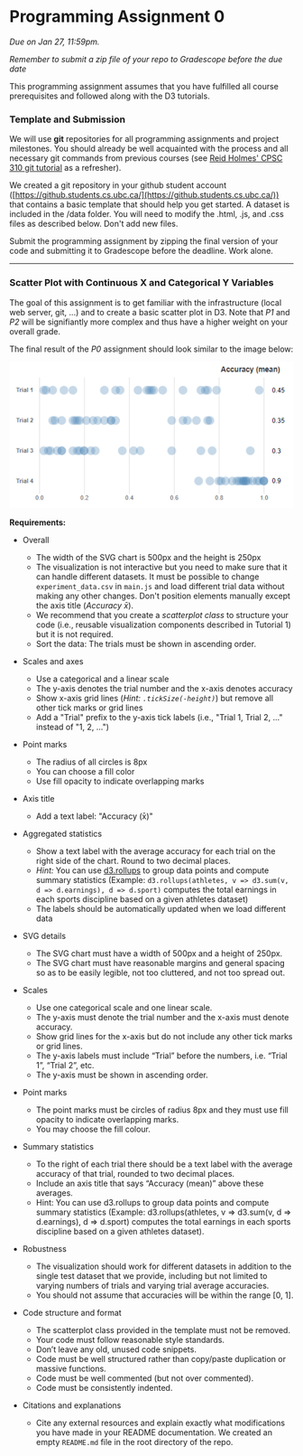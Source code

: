 # Programming Assignment 0

*Due on Jan 27, 11:59pm.*

*Remember to submit a zip file of your repo to Gradescope before the due date*

This programming assignment assumes that you have fulfilled all course prerequisites and followed along with the D3 tutorials.

### Template and Submission

We will use **git** repositories for all programming assignments and project milestones. You should already be well acquainted with the process and all necessary git commands from previous courses (see [Reid Holmes' CPSC 310 git tutorial](https://github.com/ubccpsc/310/blob/2019jan/resources/git.md) as a refresher).

We created a git repository in your github student account ([https://github.students.cs.ubc.ca/](https://github.students.cs.ubc.ca/)) that contains a basic template that should help you get started. A dataset is included in the /data folder. You will need to modify the .html, .js, and .css files as described below. Don't add new files.

Submit the programming assignment by zipping the final version of your code and submitting it to Gradescope before the deadline. Work alone.

---

### Scatter Plot with Continuous X and Categorical Y Variables

The goal of this assignment is to get familiar with the infrastructure (local web server, git, ...) and to create a basic scatter plot in D3. Note that *P1* and *P2* will be signifiantly more complex and thus have a higher weight on your overall grade. 

The final result of the *P0* assignment should look similar to the image below:

![Result](result.png?raw=true "Result")

**Requirements:**

* Overall
	* The width of the SVG chart is 500px and the height is 250px
	* The visualization is not interactive but you need to make sure that it can handle different datasets. It must be possible to change `experiment_data.csv` in `main.js` and load different trial data without making any other changes. Don't position elements manually except the axis title (*Accuracy x̄*).
	* We recommend that you create a *scatterplot class* to structure your code (i.e., reusable visualization components described in Tutorial 1) but it is not required.
	* Sort the data: The trials must be shown in ascending order.
* Scales and axes
	* Use a categorical and a linear scale
	* The y-axis denotes the trial number and the x-axis denotes accuracy
	* Show x-axis grid lines (*Hint: `.tickSize(-height)`*) but remove all other tick marks or grid lines
	* Add a "Trial" prefix to the y-axis tick labels (i.e., "Trial 1, Trial 2, ..." instead of "1, 2, ...")
* Point marks
	* The radius of all circles is 8px
	* You can choose a fill color
	* Use fill opacity to indicate overlapping marks
* Axis title
	* Add a text label: "Accuracy (x̄)" 
* Aggregated statistics
	* Show a text label with the average accuracy for each trial on the right side of the chart. Round to two decimal places.
	* *Hint:* You can use [d3.rollups](https://observablehq.com/@d3/d3-group#rollups) to group data points and compute summary statistics (Example: `d3.rollups(athletes, v => d3.sum(v, d => d.earnings), d => d.sport)` computes the total earnings in each sports discipline based on a given athletes dataset)
	* The labels should be automatically updated when we load different data

* SVG details
    * The SVG chart must have a width of 500px and a height of 250px. 
    * The SVG chart must have reasonable margins and general spacing so as to be easily legible, not too cluttered, and not too spread out.
* Scales
    * Use one categorical scale and one linear scale. 
    * The y-axis must denote the trial number and the x-axis must denote accuracy. 
    * Show grid lines for the x-axis but do not include any other tick marks or grid lines. 
    * The y-axis labels must include “Trial” before the numbers, i.e. “Trial 1”, “Trial 2”, etc.
    * The y-axis must be shown in ascending order.
* Point marks
    * The point marks must be circles of radius 8px and they must use fill opacity to indicate overlapping marks. 
    * You may choose the fill colour.
* Summary statistics
    * To the right of each trial there should be a text label with the average accuracy of that trial, rounded to two decimal places. 
    * Include an axis title that says “Accuracy (mean)” above these averages. 
    * Hint: You can use d3.rollups to group data points and compute summary statistics (Example: d3.rollups(athletes, v => d3.sum(v, d => d.earnings), d => d.sport) computes the total earnings in each sports discipline based on a given athletes dataset).
* Robustness
    * The visualization should work for different datasets in addition to the single test dataset that we provide, including but not limited to varying numbers of trials and varying trial average accuracies. 
    * You should not assume that accuracies will be within the range [0, 1].
* Code structure and format
    * The scatterplot class provided in the template must not be removed.
    * Your code must follow reasonable style standards. 
    * Don’t leave any old, unused code snippets.
    * Code must be well structured rather than copy/paste duplication or massive functions.
    * Code must be well commented (but not over commented).
    * Code must be consistently indented.
* Citations and explanations
    * Cite any external resources and explain exactly what modifications you have made in your README documentation. We created an empty `README.md` file in the root directory of the repo.

